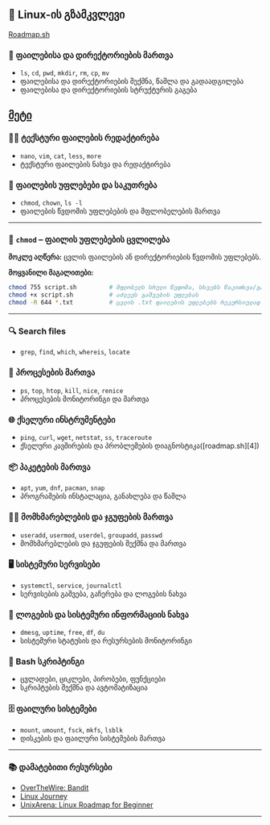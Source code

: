 

## 🐧 Linux-ის გზამკვლევი
[Roadmap.sh](https://roadmap.sh/linux)

### 📁 ფაილებისა და დირექტორიების მართვა

* `ls`, `cd`, `pwd`, `mkdir`, `rm`, `cp`, `mv`
* ფაილებისა და დირექტორიების შექმნა, წაშლა და გადაადგილება
* ფაილებისა და დირექტორიების სტრუქტურის გაგება

[მეტი](./Navigation.md)
---

### 🧑‍💻 ტექსტური ფაილების რედაქტირება

* `nano`, `vim`, `cat`, `less`, `more`
* ტექსტური ფაილების ნახვა და რედაქტირება


### 🔐 ფაილების უფლებები და საკუთრება

* `chmod`, `chown`, `ls -l`
* ფაილების წვდომის უფლებების და მფლობელების მართვა

---

### 🔐 `chmod` – ფაილის უფლებების ცვლილება

**მოკლე აღწერა:** ცვლის ფაილების ან დირექტორიების წვდომის უფლებებს.

**მოყვანილი მაგალითები:**

```bash
chmod 755 script.sh         # მფლობელს სრული წვდომა, სხვებს წაკითხვა/გაშვება
chmod +x script.sh          # აძლევს გაშვების უფლებას
chmod -R 644 *.txt          # ცვლის .txt ფაილების უფლებებს რეკურსიულად
```

---
### 🔍 Search files

* `grep`, `find`, `which`, `whereis`, `locate`


### 🧪 პროცესების მართვა

* `ps`, `top`, `htop`, `kill`, `nice`, `renice`
* პროცესების მონიტორინგი და მართვა

### 🌐 ქსელური ინსტრუმენტები

* `ping`, `curl`, `wget`, `netstat`, `ss`, `traceroute`
* ქსელური კავშირების და პრობლემების დიაგნოსტიკა([roadmap.sh][4])

### 📦 პაკეტების მართვა

* `apt`, `yum`, `dnf`, `pacman`, `snap`
* პროგრამების ინსტალაცია, განახლება და წაშლა

### 🧑‍🔧 მომხმარებლების და ჯგუფების მართვა

* `useradd`, `usermod`, `userdel`, `groupadd`, `passwd`
* მომხმარებლების და ჯგუფების შექმნა და მართვა

### 🖥️ სისტემური სერვისები

* `systemctl`, `service`, `journalctl`
* სერვისების გაშვება, გაჩერება და ლოგების ნახვა

### 🧾 ლოგების და სისტემური ინფორმაციის ნახვა

* `dmesg`, `uptime`, `free`, `df`, `du`
* სისტემური სტატუსის და რესურსების მონიტორინგი

### 🐚 Bash სკრიპტინგი

* ცვლადები, ციკლები, პირობები, ფუნქციები
* სკრიპტების შექმნა და ავტომატიზაცია

### 🗄️ ფაილური სისტემები

* `mount`, `umount`, `fsck`, `mkfs`, `lsblk`
* დისკების და ფაილური სისტემების მართვა



---

### 📚 დამატებითი რესურსები

* [OverTheWire: Bandit](https://overthewire.org/wargames/bandit/)
* [Linux Journey](https://linuxjourney.com/)
* [UnixArena: Linux Roadmap for Beginner](https://www.unixarena.com/2025/01/linux-roadmap-for-beginner.html/)

---

